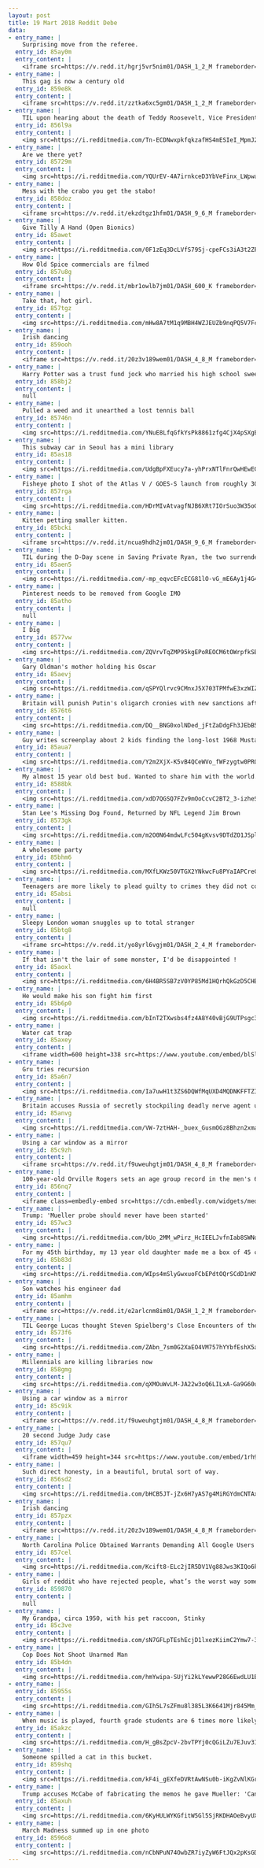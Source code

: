 ```yaml
---
layout: post
title: 19 Mart 2018 Reddit Debe
data:
- entry_name: |
    Surprising move from the referee.
  entry_id: 85ay0m
  entry_content: |
    <iframe src=https://v.redd.it/hgrj5vr5nim01/DASH_1_2_M frameborder=0></iframe>
- entry_name: |
    This gag is now a century old
  entry_id: 859e8k
  entry_content: |
    <iframe src=https://v.redd.it/zztka6xc5gm01/DASH_1_2_M frameborder=0></iframe>
- entry_name: |
    TIL upon hearing about the death of Teddy Roosevelt, Vice President Thomas R. Marshal declared “death had to take him in his sleep, for if he was awake there’d have been a fight”
  entry_id: 856l9a
  entry_content: |
    <img src=https://i.redditmedia.com/Tn-ECDNwxpkfqkzafHS4mESIeI_MpmJ2crjzB3VmMEc.jpg?fm=jpg&s=2c7b666921323de10b8576aae5e19f5f frameborder=0>
- entry_name: |
    Are we there yet?
  entry_id: 85729m
  entry_content: |
    <img src=https://i.redditmedia.com/YQUrEV-4A7irnkceD3YbVeFinx_LWpwalLh9tekfqGo.jpg?fm=jpg&s=15adeca87d41d95e0f917ea7406bb4b7 frameborder=0>
- entry_name: |
    Mess with the crabo you get the stabo!
  entry_id: 858doz
  entry_content: |
    <iframe src=https://v.redd.it/ekzdtgz1hfm01/DASH_9_6_M frameborder=0></iframe>
- entry_name: |
    Give Tilly A Hand (Open Bionics)
  entry_id: 85awet
  entry_content: |
    <img src=https://i.redditmedia.com/0F1zEq3DcLVfS79Sj-cpeFCs3iA3t2ZFPTwKartJbjU.gif?fm=jpg&s=78d75288c223a29db076ce33c43090a0 frameborder=0>
- entry_name: |
    How Old Spice commercials are filmed
  entry_id: 857u8g
  entry_content: |
    <iframe src=https://v.redd.it/mbr1owlb7jm01/DASH_600_K frameborder=0></iframe>
- entry_name: |
    Take that, hot girl.
  entry_id: 857tgz
  entry_content: |
    <img src=https://i.redditmedia.com/mHw8A7tM1q9MBH4WZJEUZb9nqPQ5V7Fc-7r4NuXEdXs.jpg?fm=jpg&s=5c5a73d174f71e67dfec55b2d2bffbc2 frameborder=0>
- entry_name: |
    Irish dancing
  entry_id: 859ooh
  entry_content: |
    <iframe src=https://v.redd.it/20z3v189wem01/DASH_4_8_M frameborder=0></iframe>
- entry_name: |
    Harry Potter was a trust fund jock who married his high school sweetheart and became a cop.
  entry_id: 858bj2
  entry_content: |
    null
- entry_name: |
    Pulled a weed and it unearthed a lost tennis ball
  entry_id: 85746n
  entry_content: |
    <img src=https://i.redditmedia.com/YNuE8LfqGfkYsPk8861zfg4CjX4pSXgEq22wP_urnLE.jpg?fm=jpg&s=c22afdfde271d7ad2fd511a6978fbc8b frameborder=0>
- entry_name: |
    This subway car in Seoul has a mini library
  entry_id: 85as18
  entry_content: |
    <img src=https://i.redditmedia.com/UdgBpFXEucy7a-yhPrxNTlFnrQwHEwECEFv9pppiywU.jpg?fm=jpg&s=1c20b0bc135c628b4d0b44311b6793ef frameborder=0>
- entry_name: |
    Fisheye photo I shot of the Atlas V / GOES-S launch from roughly 300ft away. My lens was destroyed, but the photo was worth it!
  entry_id: 857rga
  entry_content: |
    <img src=https://i.redditmedia.com/HDrMIvAtvagfNJB6XRt7IOrSuo3W35oGmzUhQ99helI.jpg?fm=jpg&s=18f5060bcaf0eb9a95f323d6f7e5caa4 frameborder=0>
- entry_name: |
    Kitten petting smaller kitten.
  entry_id: 85bcki
  entry_content: |
    <iframe src=https://v.redd.it/ncua9hdh2jm01/DASH_9_6_M frameborder=0></iframe>
- entry_name: |
    TIL during the D-Day scene in Saving Private Ryan, the two surrendering Germans, killed by American soldiers, were saying in Czech: Please don't shoot me! I'm not German, I'm Czech, I didn't kill anyone! The American soldiers jokingly translate it as Look, I washed for supper!
  entry_id: 85aen5
  entry_content: |
    <img src=https://i.redditmedia.com/-mp_eqvcEFcECG81lO-vG_mE6Ay1j4G414YbWYbCMwU.jpg?fm=jpg&s=17af78340951078f2564c5a29ff807e6 frameborder=0>
- entry_name: |
    Pinterest needs to be removed from Google IMO
  entry_id: 85atho
  entry_content: |
    null
- entry_name: |
    I Dig
  entry_id: 8577vw
  entry_content: |
    <img src=https://i.redditmedia.com/ZQVrvTqZMP95kgEPoREOCM6tOWrpfkSB4m8CGpKLuDQ.jpg?fm=jpg&s=34a77100fd86b4e14b4463badb2f3b71 frameborder=0>
- entry_name: |
    Gary Oldman's mother holding his Oscar
  entry_id: 85aevj
  entry_content: |
    <img src=https://i.redditmedia.com/qSPYQlrvc9CMnxJ5X703TPMfwE3xzWIZK_pt_DDtbJk.jpg?fm=jpg&s=73c52521164d48c52a4e60e26d1a87dc frameborder=0>
- entry_name: |
    Britain will punish Putin's oligarch cronies with new sanctions after spy poisoning
  entry_id: 8576t6
  entry_content: |
    <img src=https://i.redditmedia.com/DQ__BNG0xolNDed_jFtZaDdgFh3JEbB595iNlINr6-g.jpg?fm=jpg&s=4e0f1013ff9575ccd2674819bec3c16e frameborder=0>
- entry_name: |
    Guy writes screenplay about 2 kids finding the long-lost 1968 Mustang GT 390 from the movie Bullitt. Randomly mentions it to dude who secretly owns the actual car
  entry_id: 85aua7
  entry_content: |
    <img src=https://i.redditmedia.com/Y2m2XjX-K5vB4QCeWVo_fWFzygtw0PR0Vtcynyhzomc.jpg?fm=jpg&s=c1e8b45642396ded6bd560293a2afd70 frameborder=0>
- entry_name: |
    My almost 15 year old best bud. Wanted to share him with the world.
  entry_id: 8588bk
  entry_content: |
    <img src=https://i.redditmedia.com/xdD7QGSQ7FZv9mOoCcvC2BT2_3-izheS5qYtoJBHOOg.jpg?fm=jpg&s=fe3ab75ff87bf52aabb459b79154171c frameborder=0>
- entry_name: |
    Stan Lee's Missing Dog Found, Returned by NFL Legend Jim Brown
  entry_id: 8573gk
  entry_content: |
    <img src=https://i.redditmedia.com/m2O0N64mdwLFc504gKvsv9DTdZO1JSpljOnF_XLEnvE.jpg?fm=jpg&s=401213022091604f76641aec26c9927e frameborder=0>
- entry_name: |
    A wholesome party
  entry_id: 85bhm6
  entry_content: |
    <img src=https://i.redditmedia.com/MXfLKWz50VTGX2YNkwcFu8PYaIAPCreCMizWqYnZtnY.jpg?fm=jpg&s=48c589f65386f2529706957cb6057e62 frameborder=0>
- entry_name: |
    Teenagers are more likely to plead guilty to crimes they did not commit because they are less able to make mature decisions, new research shows. Other research has found adolescents are less able to perceive risk and resist the influence of peers because of developmental immaturity.
  entry_id: 85absi
  entry_content: |
    null
- entry_name: |
    Sleepy London woman snuggles up to total stranger
  entry_id: 85btg8
  entry_content: |
    <iframe src=https://v.redd.it/yo8yrl6vgjm01/DASH_2_4_M frameborder=0></iframe>
- entry_name: |
    If that isn't the lair of some monster, I'd be disappointed !
  entry_id: 85aoxl
  entry_content: |
    <img src=https://i.redditmedia.com/6H4BR5SB7zV0YP85Md1HQrhQkGzD5CHBMQOuzyWvC-0.jpg?fm=jpg&s=7ebd9cd3ea75498303c26fb30baad7b3 frameborder=0>
- entry_name: |
    He would make his son fight him first
  entry_id: 85b6p0
  entry_content: |
    <img src=https://i.redditmedia.com/bInT2TXwsbs4fz4A8Y40vBjG9UTPsgc3xHpQIVQ6k1M.jpg?fm=jpg&s=e6494949d0d56af4b5f0426304a28631 frameborder=0>
- entry_name: |
    Water cat trap
  entry_id: 85axey
  entry_content: |
    <iframe width=600 height=338 src=https://www.youtube.com/embed/blSl487coFg?feature=oembed&enablejsapi=1&enablejsapi=1&enablejsapi=1 frameborder=0 allow=autoplay; encrypted-media allowfullscreen></iframe>
- entry_name: |
    Gru tries recursion
  entry_id: 85a6n7
  entry_content: |
    <img src=https://i.redditmedia.com/Ia7uwH1t3ZS6DQWfMqUXD4MQDNKFFTZIbT1f9pXoIlg.jpg?fm=jpg&s=ae69484ce2a6181cf4909dc758a22134 frameborder=0>
- entry_name: |
    Britain accuses Russia of secretly stockpiling deadly nerve agent used in attack
  entry_id: 85anvg
  entry_content: |
    <img src=https://i.redditmedia.com/VW-7ztHAH-_buex_GusmOGz8Bhzn2xmaz95SOS98jsU.jpg?fm=jpg&s=fa799b0ca6d10cdcb467a46a525363cd frameborder=0>
- entry_name: |
    Using a car window as a mirror
  entry_id: 85c9zh
  entry_content: |
    <iframe src=https://v.redd.it/f9uweuhgtjm01/DASH_4_8_M frameborder=0></iframe>
- entry_name: |
    100-year-old Orville Rogers sets an age group record in the men's 60m!
  entry_id: 856nq7
  entry_content: |
    <iframe class=embedly-embed src=https://cdn.embedly.com/widgets/media.html?src=https%3A%2F%2Fgfycat.com%2Fifr%2FAccurateViciousBullfrog&url=https%3A%2F%2Fgfycat.com%2FAccurateViciousBullfrog&image=https%3A%2F%2Fthumbs.gfycat.com%2FAccurateViciousBullfrog-size_restricted.gif&key=522baf40bd3911e08d854040d3dc5c07&type=text%2Fhtml&schema=gfycat width=600 height=338 scrolling=no frameborder=0 allowfullscreen></iframe>
- entry_name: |
    Trump: 'Mueller probe should never have been started'
  entry_id: 857wc3
  entry_content: |
    <img src=https://i.redditmedia.com/bUo_2MM_wPirz_HcIEELJvfnIab8SWNo6CyCMASct4c.jpg?fm=jpg&s=a787487fe8bb0318c936da13e6edbfa5 frameborder=0>
- entry_name: |
    For my 45th birthday, my 13 year old daughter made me a box of 45 cards to open for 45 different reasons. They contain funny memes and inspiring notes. She said it took her two months to make for me. My heart is full!
  entry_id: 85b83d
  entry_content: |
    <img src=https://i.redditmedia.com/WIps4mSlyGwxuoFCbEPdtOQrSCdD1nKNrCR_rGTHpww.jpg?fm=jpg&s=cc9686f8f37ceb241962f0f918c5edad frameborder=0>
- entry_name: |
    Son watches his engineer dad
  entry_id: 85amhm
  entry_content: |
    <iframe src=https://v.redd.it/e2arlcnm8im01/DASH_1_2_M frameborder=0></iframe>
- entry_name: |
    TIL George Lucas thought Steven Spielberg's Close Encounters of the Third Kind would out perform Star Wars so he proposed they trade 2.5% of the profit on each other's films; Spielberg took the trade, and still receives 2.5% of the profits from Star Wars.
  entry_id: 8573f6
  entry_content: |
    <img src=https://i.redditmedia.com/ZAbn_7sm0G2XaEO4VM757hYYbfEshX5aKwsb1KyOMNQ.jpg?fm=jpg&s=801d6218cffefdea5161d7de7a7cd125 frameborder=0>
- entry_name: |
    Millennials are killing libraries now
  entry_id: 858gmg
  entry_content: |
    <img src=https://i.redditmedia.com/qXMOuWvLM-JA22w3oQ6LILxA-Ga9G60uv4eyQmA_Lv8.jpg?fm=jpg&s=380e35cd756bf731f65a577a4a96049c frameborder=0>
- entry_name: |
    Using a car window as a mirror
  entry_id: 85c9ik
  entry_content: |
    <iframe src=https://v.redd.it/f9uweuhgtjm01/DASH_4_8_M frameborder=0></iframe>
- entry_name: |
    20 second Judge Judy case
  entry_id: 857qu7
  entry_content: |
    <iframe width=459 height=344 src=https://www.youtube.com/embed/1rh9w-CYBcM?feature=oembed&enablejsapi=1&enablejsapi=1&enablejsapi=1 frameborder=0 allow=autoplay; encrypted-media allowfullscreen></iframe>
- entry_name: |
    Such direct honesty, in a beautiful, brutal sort of way.
  entry_id: 856sd2
  entry_content: |
    <img src=https://i.redditmedia.com/bHCB5JT-jZx6H7yAS7g4MiRGYdmCNTAxpWYp842mRIw.jpg?fm=jpg&s=6f8097cd08ce24495737610d7ee1202c frameborder=0>
- entry_name: |
    Irish dancing
  entry_id: 857pzx
  entry_content: |
    <iframe src=https://v.redd.it/20z3v189wem01/DASH_4_8_M frameborder=0></iframe>
- entry_name: |
    North Carolina Police Obtained Warrants Demanding All Google Users Near Four Crime Scenes
  entry_id: 857cel
  entry_content: |
    <img src=https://i.redditmedia.com/Kcift8-ELc2jIR5DV1Vg88Jws3KIQo6kyxGWABk2nb4.jpg?fm=jpg&s=e7980c6073564ce375e2d2d6aad0abed frameborder=0>
- entry_name: |
    Girls of reddit who have rejected people, what’s the worst way someone has taken it?
  entry_id: 859870
  entry_content: |
    null
- entry_name: |
    My Grandpa, circa 1950, with his pet raccoon, Stinky
  entry_id: 85c3ve
  entry_content: |
    <img src=https://i.redditmedia.com/sN7GFLpTEshEcjD1lxezKiimC2Ymw7-3DO8nqPXKgBo.jpg?fm=jpg&s=f7431647defb63760c7d4e1b62aa4156 frameborder=0>
- entry_name: |
    Cop Does Not Shoot Unarmed Man
  entry_id: 85b4dn
  entry_content: |
    <img src=https://i.redditmedia.com/hmYwipa-SUjYi2kLYewwP28G6EwdLU1BqN3DN6oLzeU.jpg?fm=jpg&s=be4d761fce3c0059d14c72b616806acb frameborder=0>
- entry_name: |
  entry_id: 85955s
  entry_content: |
    <img src=https://i.redditmedia.com/GIh5L7sZFmu8l385L3K6641Mjr845Mm_2Loz42FCTos.jpg?fm=jpg&s=690ef86c8d8474f52641be2afcc9c283 frameborder=0>
- entry_name: |
    When music is played, fourth grade students are 6 times more likely to enjoy P.E.
  entry_id: 85akzc
  entry_content: |
    <img src=https://i.redditmedia.com/H_gBsZpcV-2bvTPYj0cQGiLZu7EJuv3IREISBjLnBok.jpg?fm=jpg&s=6109bafd4e4f114c2ecd8632f668445e frameborder=0>
- entry_name: |
    Someone spilled a cat in this bucket.
  entry_id: 859shq
  entry_content: |
    <img src=https://i.redditmedia.com/kF4i_gEXfeDVRtAwNSu0b-iKgZvNlKGrAn9iwXj2z_8.jpg?fm=jpg&s=44b897ea0467f970be2c6f30214c5b4a frameborder=0>
- entry_name: |
    Trump accuses McCabe of fabricating the memos he gave Mueller: 'Can we call them Fake Memos?'
  entry_id: 85axuh
  entry_content: |
    <img src=https://i.redditmedia.com/6KyHULWYKGfitW5Gl5SjRKDHAOeBvyUXHcDGKHnYvuU.jpg?fm=jpg&s=f5d5ebe21d9372659b4e10b5e638ce15 frameborder=0>
- entry_name: |
    March Madness summed up in one photo
  entry_id: 8596o8
  entry_content: |
    <img src=https://i.redditmedia.com/nCbNPuN74OwbZR7iyZyW6FtJQx2pKsGDhQAFlpo3sy0.jpg?fm=jpg&s=85ba4c9d922e52f8c9092f24f3e130e0 frameborder=0>
---
```

